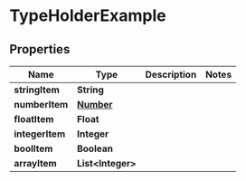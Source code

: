 

# TypeHolderExample

## Properties

Name | Type | Description | Notes
------------ | ------------- | ------------- | -------------
**stringItem** | **String** |  | 
**numberItem** | [**Number**](Number.md) |  | 
**floatItem** | **Float** |  | 
**integerItem** | **Integer** |  | 
**boolItem** | **Boolean** |  | 
**arrayItem** | **List&lt;Integer&gt;** |  | 



